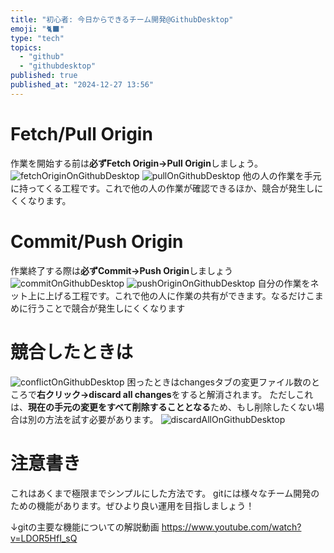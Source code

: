 ```yaml
---
title: "初心者: 今日からできるチーム開発@GithubDesktop"
emoji: "🐈‍⬛"
type: "tech"
topics:
  - "github"
  - "githubdesktop"
published: true
published_at: "2024-12-27 13:56"
---
```



# Fetch/Pull Origin
作業を開始する前は**必ずFetch Origin→Pull Origin**しましょう。
![fetchOriginOnGithubDesktop](https://storage.googleapis.com/zenn-user-upload/59eace64412a-20241227.png)
![pullOnGithubDesktop](https://storage.googleapis.com/zenn-user-upload/e45548c2ed1f-20241227.png)
他の人の作業を手元に持ってくる工程です。これで他の人の作業が確認できるほか、競合が発生しにくくなります。
# Commit/Push Origin
作業終了する際は**必ずCommit→Push Origin**しましょう
![commitOnGithubDesktop](https://storage.googleapis.com/zenn-user-upload/cb92e78f0145-20241227.png)
![pushOriginOnGithubDesktop](https://storage.googleapis.com/zenn-user-upload/f1528bbb7095-20241227.png)
自分の作業をネット上に上げる工程です。これで他の人に作業の共有ができます。なるだけこまめに行うことで競合が発生しにくくなります
# 競合したときは
![conflictOnGithubDesktop](https://storage.googleapis.com/zenn-user-upload/d8b856b339e9-20241227.png)
困ったときはchangesタブの変更ファイル数のところで**右クリック→discard all changes**をすると解消されます。
ただしこれは、**現在の手元の変更をすべて削除することとなる**ため、もし削除したくない場合は別の方法を試す必要があります。
![discardAllOnGithubDesktop](https://storage.googleapis.com/zenn-user-upload/8eb4ac635c57-20241227.png)
# 注意書き
これはあくまで極限までシンプルにした方法です。
gitには様々なチーム開発のための機能があります。ぜひより良い運用を目指しましょう！

↓gitの主要な機能についての解説動画
https://www.youtube.com/watch?v=LDOR5HfI_sQ